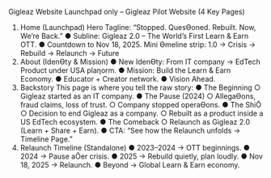  
Gigleaz Website Launchpad only –
Gigleaz Pilot Website (4 Key Pages)
1. Home (Launchpad)
Hero Tagline: “Stopped. QuesƟoned. Rebuilt. Now, We’re Back.”
● Subline: Gigleaz 2.0 – The World’s First Learn & Earn OTT.
● Countdown to Nov 18, 2025.
Mini Ɵmeline strip: 1.0 → Crisis → Rebuild → Relaunch → Future
2. About (IdenƟty & Mission)
● New IdenƟty: From IT company → EdTech Product under USA plaƞorm.
● Mission: Build the Learn & Earn Economy.
● Educator + Creator network.
● Vision Ahead.
3. Backstory This page is where you tell the raw story:
● The Beginning
 ○ Gigleaz started as an IT company.
● The Pause (2024)
 ○ AllegaƟons, fraud claims, loss of trust.
 ○ Company stopped operaƟons.
● The ShiŌ
 ○ Decision to end Gigleaz as a company.
 ○ Rebuilt as a product inside a US EdTech ecosystem.
● The Comeback
 ○ Relaunch as Gigleaz 2.0 (Learn + Share + Earn).
● CTA: “See how the Relaunch unfolds → Timeline Page.”
4. Relaunch Timeline (Standalone)
● 2023–2024 → OTT beginnings.
● 2024 → Pause aŌer crisis.
● 2025 → Rebuild quietly, plan loudly.
● Nov 18, 2025 → Relaunch.
● Beyond → Global Learn & Earn economy.
 